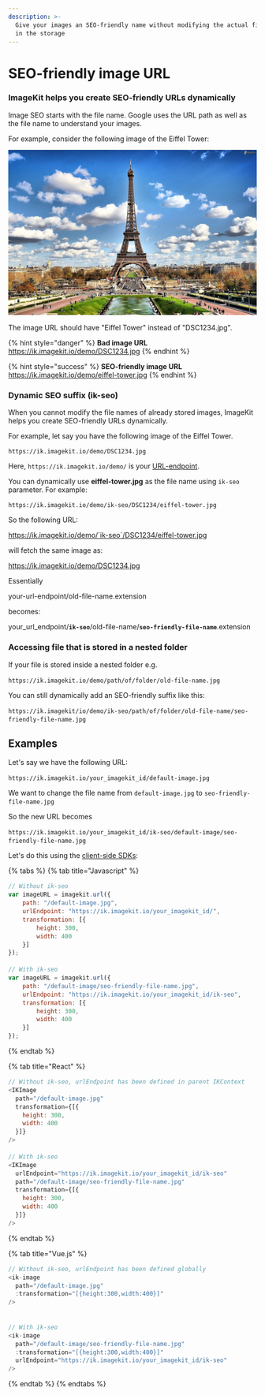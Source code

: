 ```yaml
---
description: >-
  Give your images an SEO-friendly name without modifying the actual file name
  in the storage
---
```


# SEO-friendly image URL

### ImageKit helps you create SEO-friendly URLs dynamically

Image SEO starts with the file name. Google uses the URL path as well as the file name to understand your images.

For example, consider the following image of the Eiffel Tower:

![](../.gitbook/assets/eiffel-tower.jpg)

The image URL should have "Eiffel Tower" instead of "DSC1234.jpg". 

{% hint style="danger" %}
**Bad image URL**  
https://ik.imagekit.io/demo/DSC1234.jpg
{% endhint %}

{% hint style="success" %}
**SEO-friendly image URL**  
https://ik.imagekit.io/demo/eiffel-tower.jpg
{% endhint %}

### Dynamic SEO suffix \(ik-seo\)

When you cannot modify the file names of already stored images, ImageKit helps you create SEO-friendly URLs dynamically.

For example, let say you have the following image of the Eiffel Tower.

```text
https://ik.imagekit.io/demo/DSC1234.jpg
```

Here, `https://ik.imagekit.io/demo/` is your [URL-endpoint](../integration/url-endpoints.md).

You can dynamically use **eiffel-tower.jpg** as the file name using `ik-seo` parameter. For example:

```text
https://ik.imagekit.io/demo/ik-seo/DSC1234/eiffel-tower.jpg
```

So the following URL:  
  
https://ik.imagekit.io/demo/`ik-seo`/DSC1234/eiffel-tower.jpg 

will fetch the same image as:  
  
https://ik.imagekit.io/demo/DSC1234.jpg

Essentially

your-url-endpoint/old-file-name.extension 

becomes:

your\_url\_endpoint/**`ik-seo`**/old-file-name/**`seo-friendly-file-name`**.extension

### Accessing file that is stored in a nested folder

If your file is stored inside a nested folder e.g.

`https://ik.imagekit.io/demo/path/of/folder/old-file-name.jpg`

You can still dynamically add an SEO-friendly suffix like this:

`https://ik.imagekit/io/demo/ik-seo/path/of/folder/old-file-name/seo-friendly-file-name.jpg`

## Examples

Let's say we have the following URL:

`https://ik.imagekit.io/your_imagekit_id/default-image.jpg`

We want to change the file name from `default-image.jpg` to `seo-friendly-file-name.jpg`

So the new URL becomes

`https://ik.imagekit.io/your_imagekit_id/ik-seo/default-image/seo-friendly-file-name.jpg`

Let's do this using the [client-side SDKs](../api-reference/api-introduction/sdk.md#client-side-sdks):

{% tabs %}
{% tab title="Javascript" %}
```javascript
// Without ik-seo
var imageURL = imagekit.url({
    path: "/default-image.jpg",
    urlEndpoint: "https://ik.imagekit.io/your_imagekit_id/",
    transformation: [{
        height: 300,
        width: 400
    }]
});

// With ik-seo
var imageURL = imagekit.url({
    path: "/default-image/seo-friendly-file-name.jpg",
    urlEndpoint: "https://ik.imagekit.io/your_imagekit_id/ik-seo",
    transformation: [{
        height: 300,
        width: 400
    }]
});
```
{% endtab %}

{% tab title="React" %}
```javascript
// Without ik-seo, urlEndpoint has been defined in parent IKContext 
<IKImage
  path="/default-image.jpg"
  transformation={[{
    height: 300,
    width: 400
  }]}
/>
  
// With ik-seo
<IKImage
  urlEndpoint="https://ik.imagekit.io/your_imagekit_id/ik-seo"
  path="/default-image/seo-friendly-file-name.jpg"
  transformation={[{
    height: 300,
    width: 400
  }]}
/>
```
{% endtab %}

{% tab title="Vue.js" %}
```javascript
// Without ik-seo, urlEndpoint has been defined globally 
<ik-image 
  path="/default-image.jpg"
  :transformation="[{height:300,width:400}]"
/>


// With ik-seo
<ik-image 
  path="/default-image/seo-friendly-file-name.jpg"
  :transformation="[{height:300,width:400}]"
  urlEndpoint="https://ik.imagekit.io/your_imagekit_id/ik-seo"
/>
```
{% endtab %}
{% endtabs %}



